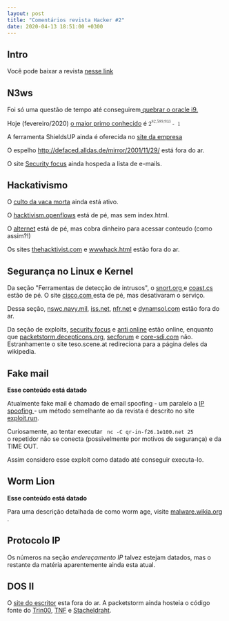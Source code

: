 ```yaml
---
layout: post
title: "Comentários revista Hacker #2"
date: 2020-04-13 18:51:00 +0300 
---
```


## Intro

Você pode baixar a revista  [nesse link](https://www.ime.usp.br/~arthur/pdfs/)

## N3ws

Foi só uma questão de tempo até conseguirem<a href="https://www.cnet.com/news/oracle-unbreakable-no-more/"> quebrar o oracle i9.</a>


Hoje (fevereiro/2020) <a href="https://en.wikipedia.org/wiki/Largest_known_prime_number">
o maior primo conhecido</a> é <math xmlns = "http://www.w3.org/1998/Math/MathML"><mrow><msup><mi>2</mi><mn>82,589,933</mn></msup><mo>-</mo><mo>1</mo>.</mrow></math>


A ferramenta ShieldsUP ainda é oferecida no <a href="https://www.grc.com"> site da empresa</a>


O espelho <a href ="http://defaced.alldas.de/mirror/2001/11/29/"> http://defaced.alldas.de/mirror/2001/11/29/ </a> está fora do ar.

O site <a href="https://www.securityfocus.com/"> Security focus</a> ainda hospeda a lista de e-mails.


## Hackativismo

O <a href="https://cultdeadcow.com">culto da vaca morta</a> ainda está ativo.


O <a href="http://hacktivism.openflows.org/">hacktivism.openflows</a> está de pé, mas sem index.html.


O <a href="https://www.alternet.org/story.html"> alternet</a> está de pé, mas cobra
dinheiro para acessar conteudo (como assim?!)


Os sites <a href="http://www.thehacktivist.com/"> thehacktivist.com</a> e
<a href="http://www.nyu.edu/projects/wray/wwwhack.html">wwwhack.html</a> estão fora do ar.


## Segurança no Linux e Kernel

Da seção "Ferramentas de detecção de intrusos", o
<a href="https://snort.org/">
snort.org
</a>e
<a href="ftp://coast.cs.purdue.edu/pub/tools/unix/netutils/tcp_wrappers/">
coast.cs
</a> estão de pé.
O site
<a href="https://www.cisco.com/warp/public/778/security/netranger/ ">
cisco.com
</a> esta de pé, mas desativaram o serviço.


Dessa seção, <a href="http://nswc.navy.mil/ISSEC/CID"> nswc.navy.mil</a>,
<a href="http://www.iss.net/">iss.net</a>,
<a href="http://www.nfr.net/">nfr.net</a> e
<a href="http://dynamsol.com/puppet/nukenabber.html">dynamsol.com</a> estão fora do ar.


Da seção de exploits,
<a href="https://www.securityfocus.com/">security focus</a> e
<a href="http://www.antionline.com/"> anti online</a> estão online, enquanto que
<a href="http://packetstorm.decepticons.org/">packetstorm.decepticons.org</a>,
<a href="http://secforum.com.br/">secforum</a> e
<a href="https://www.core-sdi.com">core-sdi.com</a> não.
Estranhamente o site teso.scene.at redireciona para a página deles da wikipedia.


## Fake mail

**Esse conteúdo está datado**

Atualmente fake mail é chamado de email spoofing - um paralelo a <a href="https://en.wikipedia.org/wiki/IP_address_spoofing">IP spoofing </a> -
um método semelhante ao da revista é descrito no site <a href="https://exploits.run/email-spoofing-netcat/"> exploit.run</a>.


Curiosamente, ao tentar executar <code> nc -C qr-in-f26.1e100.net 25 </code> o repetidor não se conecta (possivelmente
por motivos de segurança) e da TIME OUT.


Assim considero esse exploit como datado até conseguir executa-lo.

## Worm Lion

**Esse conteúdo está datado**

Para uma descrição detalhada de como worm age, visite
<a href="https://malware.wikia.org/wiki/Lion">
malware.wikia.org
</a>.

## Protocolo IP

Os números na seção *endereçamento IP* talvez estejam datados, mas o restante da matéria aparentemente ainda esta atual.

## DOS II

O <a href="http://www.natplay.com.br/"> site do escritor</a> esta fora do ar. A
packetstorm ainda hosteia o código fonte do
<a href = "https://packetstormsecurity.com/distributed/trinoo.tgz">Trin00</a>,
<a href = "https://packetstormsecurity.com/files/11074/tfn2k.tgz.html">TNF</a> e
<a href = "https://packetstormsecurity.com/distributed/stachel.tgz">Stacheldraht</a>.

